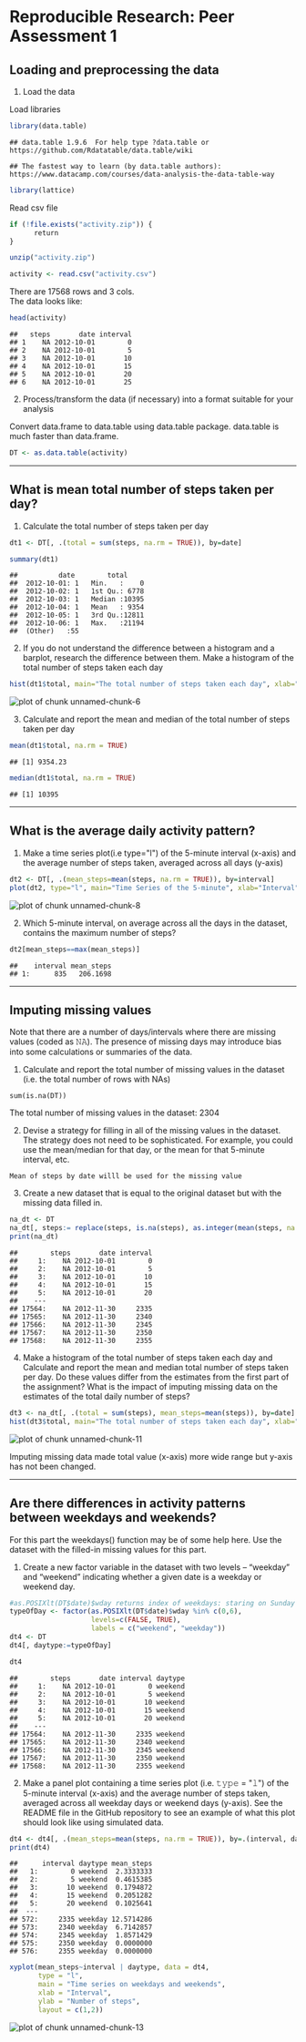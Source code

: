 # Reproducible Research: Peer Assessment 1

## Loading and preprocessing the data
1. Load the data

Load libraries

```r
library(data.table)
```

```
## data.table 1.9.6  For help type ?data.table or https://github.com/Rdatatable/data.table/wiki
```

```
## The fastest way to learn (by data.table authors): https://www.datacamp.com/courses/data-analysis-the-data-table-way
```

```r
library(lattice)
```

Read csv file

```r
if (!file.exists("activity.zip")) {
      return
}

unzip("activity.zip")

activity <- read.csv("activity.csv")
```

There are 17568 rows and 3 cols.  
The data looks like:

```r
head(activity)
```

```
##   steps       date interval
## 1    NA 2012-10-01        0
## 2    NA 2012-10-01        5
## 3    NA 2012-10-01       10
## 4    NA 2012-10-01       15
## 5    NA 2012-10-01       20
## 6    NA 2012-10-01       25
```

2. Process/transform the data (if necessary) into a format suitable for your analysis

Convert data.frame to data.table using data.table package. data.table is much faster than data.frame.

```r
DT <- as.data.table(activity)
```

------

## What is mean total number of steps taken per day?
1. Calculate the total number of steps taken per day

```r
dt1 <- DT[, .(total = sum(steps, na.rm = TRUE)), by=date]

summary(dt1)
```

```
##          date        total      
##  2012-10-01: 1   Min.   :    0  
##  2012-10-02: 1   1st Qu.: 6778  
##  2012-10-03: 1   Median :10395  
##  2012-10-04: 1   Mean   : 9354  
##  2012-10-05: 1   3rd Qu.:12811  
##  2012-10-06: 1   Max.   :21194  
##  (Other)   :55
```

2. If you do not understand the difference between a histogram and a barplot, research the difference between them. Make a histogram of the total number of steps taken each day

```r
hist(dt1$total, main="The total number of steps taken each day", xlab=" Number of steps", col="red")
```

![plot of chunk unnamed-chunk-6](figure/unnamed-chunk-6-1.png)

3. Calculate and report the mean and median of the total number of steps taken per day

```r
mean(dt1$total, na.rm = TRUE)
```

```
## [1] 9354.23
```

```r
median(dt1$total, na.rm = TRUE)
```

```
## [1] 10395
```

------

## What is the average daily activity pattern?
1. Make a time series plot(i.e type="l") of the 5-minute interval (x-axis) and the average number of steps taken, averaged across all days (y-axis)

```r
dt2 <- DT[, .(mean_steps=mean(steps, na.rm = TRUE)), by=interval]
plot(dt2, type="l", main="Time Series of the 5-minute", xlab="Interval", ylab="Average number of steps", col="red")
```

![plot of chunk unnamed-chunk-8](figure/unnamed-chunk-8-1.png)

2. Which 5-minute interval, on average across all the days in the dataset, contains the maximum number of steps?

```r
dt2[mean_steps==max(mean_steps)]
```

```
##    interval mean_steps
## 1:      835   206.1698
```

------

## Imputing missing values
Note that there are a number of days/intervals where there are missing values (coded as 𝙽𝙰). The presence of missing days may introduce bias into some calculations or summaries of the data.

1. Calculate and report the total number of missing values in the dataset (i.e. the total number of rows with NAs)
```
sum(is.na(DT))
```
The total number of missing values in the dataset: 2304

2. Devise a strategy for filling in all of the missing values in the dataset. The strategy does not need to be sophisticated. For example, you could use the mean/median for that day, or the mean for that 5-minute interval, etc.
```
Mean of steps by date willl be used for the missing value
```

3. Create a new dataset that is equal to the original dataset but with the missing data filled in.

```r
na_dt <- DT
na_dt[, steps:= replace(steps, is.na(steps), as.integer(mean(steps, na.rm=TRUE))), by=date]
print(na_dt)
```

```
##        steps       date interval
##     1:    NA 2012-10-01        0
##     2:    NA 2012-10-01        5
##     3:    NA 2012-10-01       10
##     4:    NA 2012-10-01       15
##     5:    NA 2012-10-01       20
##    ---                          
## 17564:    NA 2012-11-30     2335
## 17565:    NA 2012-11-30     2340
## 17566:    NA 2012-11-30     2345
## 17567:    NA 2012-11-30     2350
## 17568:    NA 2012-11-30     2355
```

4. Make a histogram of the total number of steps taken each day and Calculate and report the mean and median total number of steps taken per day. Do these values differ from the estimates from the first part of the assignment? What is the impact of imputing missing data on the estimates of the total daily number of steps?

```r
dt3 <- na_dt[, .(total = sum(steps), mean_steps=mean(steps)), by=date]
hist(dt3$total, main="The total number of steps taken each day", xlab=" Number of steps", col="red")
```

![plot of chunk unnamed-chunk-11](figure/unnamed-chunk-11-1.png)

Imputing missing data made total value (x-axis) more wide range but y-axis has not been changed.

------

## Are there differences in activity patterns between weekdays and weekends?
For this part the weekdays() function may be of some help here. Use the dataset with the filled-in missing values for this part.

1. Create a new factor variable in the dataset with two levels – “weekday” and “weekend” indicating whether a given date is a weekday or weekend day.

```r
#as.POSIXlt(DT$date)$wday returns index of weekdays: staring on Sunday
typeOfDay <- factor(as.POSIXlt(DT$date)$wday %in% c(0,6), 
                    levels=c(FALSE, TRUE), 
                    labels = c("weekend", "weekday"))
dt4 <- DT
dt4[, daytype:=typeOfDay]

dt4
```

```
##        steps       date interval daytype
##     1:    NA 2012-10-01        0 weekend
##     2:    NA 2012-10-01        5 weekend
##     3:    NA 2012-10-01       10 weekend
##     4:    NA 2012-10-01       15 weekend
##     5:    NA 2012-10-01       20 weekend
##    ---                                  
## 17564:    NA 2012-11-30     2335 weekend
## 17565:    NA 2012-11-30     2340 weekend
## 17566:    NA 2012-11-30     2345 weekend
## 17567:    NA 2012-11-30     2350 weekend
## 17568:    NA 2012-11-30     2355 weekend
```

2. Make a panel plot containing a time series plot (i.e. 𝚝𝚢𝚙𝚎 = "𝚕") of the 5-minute interval (x-axis) and the average number of steps taken, averaged across all weekday days or weekend days (y-axis). See the README file in the GitHub repository to see an example of what this plot should look like using simulated data.

```r
dt4 <- dt4[, .(mean_steps=mean(steps, na.rm = TRUE)), by=.(interval, daytype)]
print(dt4)
```

```
##      interval daytype mean_steps
##   1:        0 weekend  2.3333333
##   2:        5 weekend  0.4615385
##   3:       10 weekend  0.1794872
##   4:       15 weekend  0.2051282
##   5:       20 weekend  0.1025641
##  ---                            
## 572:     2335 weekday 12.5714286
## 573:     2340 weekday  6.7142857
## 574:     2345 weekday  1.8571429
## 575:     2350 weekday  0.0000000
## 576:     2355 weekday  0.0000000
```

```r
xyplot(mean_steps~interval | daytype, data = dt4,
       type = "l",
       main = "Time series on weekdays and weekends",
       xlab = "Interval",
       ylab = "Number of steps",
       layout = c(1,2))
```

![plot of chunk unnamed-chunk-13](figure/unnamed-chunk-13-1.png)
